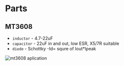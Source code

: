 # Parts

## MT3608
- `inductor` - 4.7-22uF
- `capacitor` - 22uF in and out, low ESR, X5/7R suitable
- `diode` - Schottky -Id= squre of Iout*Ipeak

![mt3608 aplication](https://user-images.githubusercontent.com/51158344/147733701-0e56ea62-1eda-47e5-94a4-64687f0f9e8e.JPG)

